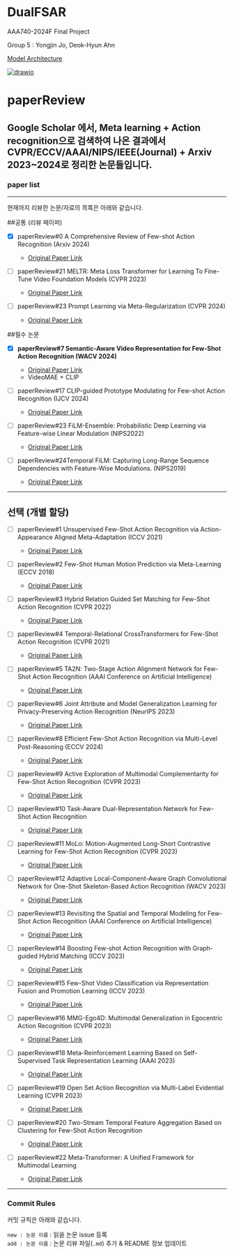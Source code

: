 # DualFSAR
AAA740-2024F Final Project

Group 5 : Yongjin Jo, Deok-Hyun Ahn

[Model Architecture](https://excalidraw.com/#json=PhO3qeVFdbYUskLQbfvOZ,dlZytHiHxh44x5rZ9MaiQw)

[![drawio](https://en.wikipedia.org/wiki/File:Diagrams.net_Logo.svg)](https://drive.google.com/file/d/1hKavgTwDG6Xl5cS8Y8fbL79JM5ip-mii/view?usp=sharing)


# paperReview

Google Scholar 에서, Meta learning + Action recognition으로 검색하여 나온 결과에서
CVPR/ECCV/AAAI/NIPS/IEEE(Journal) + Arxiv 2023~2024로 정리한 논문들입니다.
---
### paper list
---
현재까지 리뷰한 논문/자료의 목록은 아래와 같습니다.

##공통 (리뷰 페이퍼)

- [x] paperReview#0 A Comprehensive Review of Few-shot Action Recognition (Arxiv 2024)
  - [Original Paper Link](https://arxiv.org/pdf/2407.14744)
     
- [ ] paperReview#21 MELTR: Meta Loss Transformer for Learning To Fine-Tune Video Foundation Models (CVPR 2023)
  - [Original Paper Link](https://openaccess.thecvf.com/content/CVPR2023/html/Ko_MELTR_Meta_Loss_Transformer_for_Learning_To_Fine-Tune_Video_Foundation_CVPR_2023_paper.html)

- [ ] paperReview#23 Prompt Learning via Meta-Regularization (CVPR 2024)
  - [Original Paper Link](https://openaccess.thecvf.com/content/CVPR2024/html/Park_Prompt_Learning_via_Meta-Regularization_CVPR_2024_paper.html)
     
##필수 논문 

- [x] **paperReview#7 Semantic-Aware Video Representation for Few-Shot Action Recognition (WACV 2024)**
  - [Original Paper Link](https://openaccess.thecvf.com/content/WACV2024/html/Tang_Semantic-Aware_Video_Representation_for_Few-Shot_Action_Recognition_WACV_2024_paper.html)
  - VideoMAE + CLIP
    
- [ ] paperReview#17 CLIP-guided Prototype Modulating for Few-shot Action Recognition (IJCV 2024)
  - [Original Paper Link](https://prod-files-secure.s3.us-west-2.amazonaws.com/0015e87d-0107-4789-905f-5cfd5c668888/dc52f48f-47c2-47f9-8ab9-3487117e62ad/s11263-023-01917-4.pdf)

- [ ] paperReview#23  FiLM-Ensemble: Probabilistic Deep Learning via Feature-wise Linear Modulation (NIPS2022)
  - [Original Paper Link](https://proceedings.neurips.cc/paper_files/paper/2022/hash/8bd31288ad8e9a31d519fdeede7ee47d-Abstract-Conference.html)
  
- [ ] paperReview#24Temporal FiLM: Capturing Long-Range Sequence Dependencies with Feature-Wise Modulations. (NIPS2019)
  - [Original Paper Link](https://proceedings.neurips.cc/paper/2019/hash/2afc4dfb14e55c6face649a1d0c1025b-Abstract.html)
---
## 선택 (개별 할당)
- [ ] paperReview#1 Unsupervised Few-Shot Action Recognition via Action-Appearance Aligned Meta-Adaptation (ICCV 2021)
  - [Original Paper Link](https://openaccess.thecvf.com/content/ICCV2021/html/Patravali_Unsupervised_Few-Shot_Action_Recognition_via_Action-Appearance_Aligned_Meta-Adaptation_ICCV_2021_paper.html)

- [ ] paperReview#2 Few-Shot Human Motion Prediction via Meta-Learning (ECCV 2018)
  - [Original Paper Link](https://openaccess.thecvf.com/content_ECCV_2018/html/Liangyan_Gui_Few-Shot_Human_Motion_ECCV_2018_paper.html)

- [ ] paperReview#3 Hybrid Relation Guided Set Matching for Few-Shot Action Recognition (CVPR 2022)
  - [Original Paper Link](https://openaccess.thecvf.com/content/CVPR2022/html/Wang_Hybrid_Relation_Guided_Set_Matching_for_Few-Shot_Action_Recognition_CVPR_2022_paper.html)

- [ ] paperReview#4 Temporal-Relational CrossTransformers for Few-Shot Action Recognition (CVPR 2021)
  - [Original Paper Link](https://openaccess.thecvf.com/content/CVPR2021/html/Perrett_Temporal-Relational_CrossTransformers_for_Few-Shot_Action_Recognition_CVPR_2021_paper.html)

- [ ] paperReview#5 TA2N: Two-Stage Action Alignment Network for Few-Shot Action Recognition (AAAI Conference on Artificial Intelligence)
  - [Original Paper Link](https://ojs.aaai.org/index.php/AAAI/article/view/20029)

- [ ] paperReview#6 Joint Attribute and Model Generalization Learning for Privacy-Preserving Action Recognition (NeurIPS 2023)
  - [Original Paper Link](https://proceedings.neurips.cc/paper_files/paper/2023/hash/b762632135b16f1225672f9fe2a9740b-Abstract-Conference.html)


- [ ] paperReview#8 Efficient Few-Shot Action Recognition via Multi-Level Post-Reasoning (ECCV 2024)
  - [Original Paper Link](https://www.ecva.net/papers/eccv_2024/papers_ECCV/papers/00305.pdf)

- [ ] paperReview#9 Active Exploration of Multimodal Complementarity for Few-Shot Action Recognition (CVPR 2023)
  - [Original Paper Link](https://openaccess.thecvf.com/content/CVPR2023/html/Wanyan_Active_Exploration_of_Multimodal_Complementarity_for_Few-Shot_Action_Recognition_CVPR_2023_paper.html)

- [ ] paperReview#10 Task-Aware Dual-Representation Network for Few-Shot Action Recognition
  - [Original Paper Link](https://ieeexplore.ieee.org/stamp/stamp.jsp?tp=&arnumber=10083098)

- [ ] paperReview#11 MoLo: Motion-Augmented Long-Short Contrastive Learning for Few-Shot Action Recognition (CVPR 2023)
  - [Original Paper Link](https://openaccess.thecvf.com/content/CVPR2023/html/Wang_MoLo_Motion-Augmented_Long-Short_Contrastive_Learning_for_Few-Shot_Action_Recognition_CVPR_2023_paper.html)

- [ ] paperReview#12 Adaptive Local-Component-Aware Graph Convolutional Network for One-Shot Skeleton-Based Action Recognition (WACV 2023)
  - [Original Paper Link](https://openaccess.thecvf.com/content/WACV2023/html/Zhu_Adaptive_Local-Component-Aware_Graph_Convolutional_Network_for_One-Shot_Skeleton-Based_Action_Recognition_WACV_2023_paper.html)

- [ ] paperReview#13 Revisiting the Spatial and Temporal Modeling for Few-Shot Action Recognition (AAAI Conference on Artificial Intelligence)
  - [Original Paper Link](https://ojs.aaai.org/index.php/AAAI/article/view/25403)

- [ ] paperReview#14 Boosting Few-shot Action Recognition with Graph-guided Hybrid Matching (ICCV 2023)
  - [Original Paper Link](https://openaccess.thecvf.com/content/ICCV2023/html/Xing_Boosting_Few-shot_Action_Recognition_with_Graph-guided_Hybrid_Matching_ICCV_2023_paper.html)

- [ ] paperReview#15 Few-Shot Video Classification via Representation Fusion and Promotion Learning (ICCV 2023)
  - [Original Paper Link](https://openaccess.thecvf.com/content/ICCV2023/html/Xia_Few-Shot_Video_Classification_via_Representation_Fusion_and_Promotion_Learning_ICCV_2023_paper.html)

- [ ] paperReview#16 MMG-Ego4D: Multimodal Generalization in Egocentric Action Recognition (CVPR 2023)
  - [Original Paper Link](https://openaccess.thecvf.com/content/CVPR2023/html/Gong_MMG-Ego4D_Multimodal_Generalization_in_Egocentric_Action_Recognition_CVPR_2023_paper.html)


- [ ] paperReview#18 Meta-Reinforcement Learning Based on Self-Supervised Task Representation Learning (AAAI 2023)
  - [Original Paper Link](https://ojs.aaai.org/index.php/AAAI/article/view/26210)

- [ ] paperReview#19 Open Set Action Recognition via Multi-Label Evidential Learning (CVPR 2023)
  - [Original Paper Link](https://openaccess.thecvf.com/content/CVPR2023/papers/Zhao_Open_Set_Action_Recognition_via_Multi-Label_Evidential_Learning_CVPR_2023_paper.pdf)

- [ ] paperReview#20 Two-Stream Temporal Feature Aggregation Based on Clustering for Few-Shot Action Recognition
  - [Original Paper Link](https://ieeexplore.ieee.org/document/10669816)


- [ ] paperReview#22 Meta-Transformer: A Unified Framework for Multimodal Learning
  - [Original Paper Link](https://arxiv.org/abs/2307.10802)
---
### Commit Rules

커밋 규칙은 아래와 같습니다.

`new : 논문 이름` : 읽을 논문 issue 등록  
`add : 논문 이름` : 논문 리뷰 파일(`.md`) 추가 & README 정보 업데이트  

